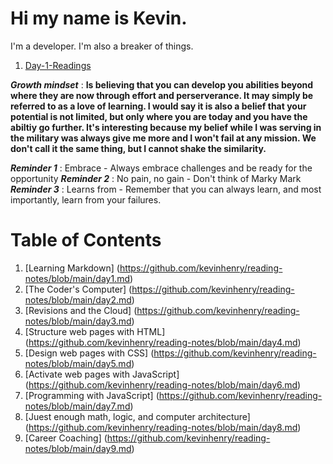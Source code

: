 # Hi my name is Kevin.
I'm a developer.
I'm also a breaker of things.

1. [Day-1-Readings](https://github.com/kevinhenry/reading-notes/blob/main/day1.md)

***Growth mindset*** : **Is believing that you can develop you abilities beyond where they are now through effort and perserverance. It may simply be referred to as a love of learning. I would say it is also a belief that your potential is not limited, but only where you are today and you have the abiltiy go further. It's interesting because my belief while I was serving in the military was always give me more and I won't fail at any mission. We don't call it the same thing, but I cannot shake the similarity.**

***Reminder 1*** : Embrace - Always embrace challenges and be ready for the opportunity
***Reminder 2*** : No pain, no gain - Don't think of Marky Mark
***Reminder 3*** : Learns from - Remember that you can always learn, and most importantly, learn from your failures. 

# Table of Contents
1. [Learning Markdown] (https://github.com/kevinhenry/reading-notes/blob/main/day1.md)
2. [The Coder's Computer] (https://github.com/kevinhenry/reading-notes/blob/main/day2.md)
3. [Revisions and the Cloud] (https://github.com/kevinhenry/reading-notes/blob/main/day3.md)
4. [Structure web pages with HTML] (https://github.com/kevinhenry/reading-notes/blob/main/day4.md)
5. [Design web pages with CSS] (https://github.com/kevinhenry/reading-notes/blob/main/day5.md)
6. [Activate web pages with JavaScript] (https://github.com/kevinhenry/reading-notes/blob/main/day6.md)
7. [Programming with JavaScript] (https://github.com/kevinhenry/reading-notes/blob/main/day7.md)
8. [Juest enough math, logic, and computer architecture] (https://github.com/kevinhenry/reading-notes/blob/main/day8.md)
9. [Career Coaching] (https://github.com/kevinhenry/reading-notes/blob/main/day9.md)